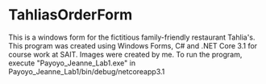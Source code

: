# TahliasOrderForm
This is a windows form for the fictitious family-friendly restaurant Tahlia's. This program was created using Windows Forms, C# and .NET Core 3.1 for course work at SAIT. Images were created by me.
To run the program, execute "Payoyo_Jeanne_Lab1.exe" in Payoyo_Jeanne_Lab1/bin/debug/netcoreapp3.1
